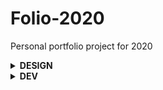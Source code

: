 # Folio-2020
Personal portfolio project for 2020

<details>
<summary><strong>DESIGN</strong></summary>


**Inspiration:**
- [Richard Mattka](http://richardmattka.com) `(Designer / Creative Dev / Real)`

**Tools**
- [Webdesign](https://www.figma.com/files/team/822163543758455023/Les-Pilotins)
- [Design Moodboard](https://niice.co/boards/6a3770e03d503d221dbfe93f90b8475a)
</details>

<details>
<summary><strong>DEV</strong></summary>
  
## Stack
- **VueJS 2 (or 3?)** `(Layouts, components, custom elements, events, navigation...)`
- **NuxtJS** `(Auto-routing, server-side rendering...)`
- **WordPress** `(Headless CMS)`
- **WP Nuxt** `(WP REST API node module wrapper)`
- **Netlify** `(Continuous Integration / Deployment)`
- **Tailwind** `(CSS Framework)`
- **GSAP** `(2D / 3D animations)`
- **THREEJS** `(3D library)`
- **CurtainsJS** `(WebGL animations)`

## Infos / Inspirations / Tools
**Learning:**
- [VueJS - Docs](https://fr.vuejs.org/v2/guide/)
- [VueJS - Videos](https://www.vuemastery.com/courses/intro-to-vue-js/vue-instance) `(Segmented)`
- [VueJS - Big complete video](https://www.youtube.com/watch?v=4deVCNJq3qc)
- [NuxtJS - Docs](https://fr.nuxtjs.org/guide#nuxt-js-qu-est-ce-que-c-est-)
- [NuxtJS - Videos](https://vueschool.io/lessons/what-is-nuxtjs)

**Posts:**
- [Creating a site with NuxtJS & WP REST API](https://medium.com/@moustachedesign/creating-a-website-with-nuxt-js-and-wordpress-rest-api-51cf66599cf3) `(Nice overall case study)`
- [Nuxt + Headless WP challenges](https://medium.com/@chris.geelhoed/nuxt-and-headless-wordpress-motivations-and-challenges-3685f649e045)
- [Nuxt + ACF + Gridsome](https://snipcart.com/blog/wordpress-vue-headless) `(Config using ACF + GraphQL (Gridsome) + PWA (VuePress))`
- [Tailwind + Vue](https://markus.oberlehner.net/blog/setting-up-tailwind-css-with-vue/) `(Smart way to have purgecss working with dynamic classes 💡)`

**WP Headless Plugins:**
- [Wuxt WP API Extension](https://wordpress.org/plugins/wuxt-headless-wp-api-extensions/) `(Overall fix for missing endpoints 🤔)`
- [WP REST API v2 Menus](https://fr.wordpress.org/plugins/wp-rest-api-v2-menus/) `(Fix missing menus endpoints)`
- [WP REST Cache](https://wordpress.org/plugins/wp-rest-cache/) `(Cache REST API data)`
- [WP Headless Previews](https://github.com/chris-geelhoed/wp-headless-previews) `(Fix post/page preview url)`
- [WP REST Yoast Meta](https://wordpress.org/plugins/wp-rest-yoast-meta/) `(Fix SEO metas)`
- [ACF to REST API](https://wordpress.org/plugins/acf-to-rest-api/) `(Add ACF metas to API endpoints)`
- [WP Headless](https://wordpress.org/plugins/wp-headless/) `(Remove WP frontend permalinks)`
- [WP REST API Controller](https://fr.wordpress.org/plugins/wp-rest-api-controller/) `(Better replacement of Wuxt? 🤔)`
- [WP REST API Taxos & Terms](https://wordpress.org/plugins/search/andrew-magik-rest-api/) `(Taxos & terms? 🤔)`
- [WP2Static](https://wordpress.org/plugins/static-html-output-plugin/) `(Handle automatically html deploy? 🤔)`

**Repos:**
- [Headless WP Nuxt](https://github.com/netlify-labs/headless-wp-nuxt) `(Great "WP Headless + Nuxt" base)`
- [Wuxt](https://github.com/northosts/wuxt) `(Nice global doc / concept of WP Headless with Nuxt 💡)`
- [Nuxt WordPress PWA](https://github.com/srhise/nuxt-wordpress-pwa) `(Nice API config options 💡)`
- [NuePress](https://github.com/krestaino/nuepress) `(Recent WP Headless + Nuxt config)`
- [Nuxt Headless](https://github.com/bovas85/nuxt-headless) `(Updated version of NuePress? 🤔)`
- [Headless WP Starter](https://github.com/postlight/headless-wp-starter) `(Big advanced React WP Headless starter 💡)`

**Tools**
- [Storybook JS](https://storybook.js.org/) `(To visualize & test Vue components in an isolated environment)`
</details>

